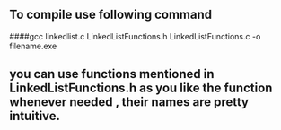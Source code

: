 ## To compile use following command
####gcc linkedlist.c LinkedListFunctions.h LinkedListFunctions.c -o filename.exe
## you can use functions mentioned in LinkedListFunctions.h as you like the function whenever needed , their names are pretty intuitive.
